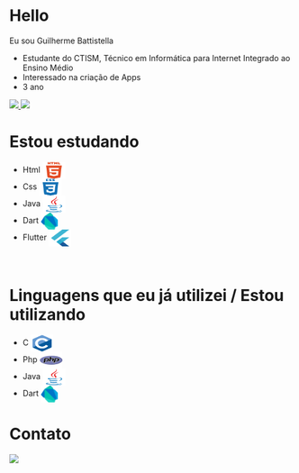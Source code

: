 # Hello
  Eu sou Guilherme Battistella
 -  Estudante do CTISM, Técnico em Informática para Internet Integrado ao Ensino Médio
 -  Interessado na criação de Apps
  - 3 ano

  <div> 
    <a href="https://github.com/GuilhermeBattistella">
      <img height="180em" src="https://github-readme-stats.vercel.app/api?username=GuilhermeBattistella&show_icons=true&theme=midnight-purple"/>
      <img height="180em" src="https://github-readme-stats.vercel.app/api/top-langs/?username=anuraghazra&layout=compact&langs_count=6&theme=midnight-purple"/>
    </a>
  </div>  
  
  
#  Estou estudando  
<div>
    <ul>
      <li>Html <img align="center" alt="Guilherme-Html" height="30" width="40" src="https://raw.githubusercontent.com/devicons/devicon/master/icons/html5/html5-plain-wordmark.svg"></li>
      <li>Css <img align="center" alt="Guilherme-Css" height="30" width="40" src="https://raw.githubusercontent.com/devicons/devicon/master/icons/css3/css3-plain-wordmark.svg"></li>
      <li>Java <img align="center" alt="Guilherme-Java" height="30" width="40" src="https://raw.githubusercontent.com/devicons/devicon/master/icons/java/java-original.svg"></li>
      <li>Dart <img align="center" alt="Guilherme-Dart" height="30" widht="40" src="https://raw.githubusercontent.com/devicons/devicon/master/icons/dart/dart-original.svg"</li>
      <li>Flutter <img align="center" alt="Guilherme-Flutter" height="30" width="40" src="https://raw.githubusercontent.com/devicons/devicon/master/icons/flutter/flutter-original.svg"></li>
    </ul>
</div>
<br>

# Linguagens que eu já utilizei / Estou utilizando
<div>
    <ul>
      <li>C <img align="center" alt="Guilherme-C" height="30" width="40" src="https://raw.githubusercontent.com/devicons/devicon/master/icons/c/c-original.svg"></li>
      <li>Php <img align="center" alt="Guilherme-Php" height="30" width="40" src="https://raw.githubusercontent.com/devicons/devicon/master/icons/php/php-original.svg"></li>
      <li>Java <img align="center" alt="Guilherme-Java" height="30" width="40" src="https://raw.githubusercontent.com/devicons/devicon/master/icons/java/java-original.svg"></li>
      <li>Dart <img align="center" alt="Guilherme-Dart" height="30" widht="40" src="https://raw.githubusercontent.com/devicons/devicon/master/icons/dart/dart-original.svg"></li>
    </ul>
</div>

# Contato

<div>
  <a href = "mailto:guilherme.battistella@acad.ufsm.br"><img src="https://img.shields.io/badge/-Gmail-%23333?style=for-the-badge&logo=gmail&logoColor="white""></a>
</div>


 

